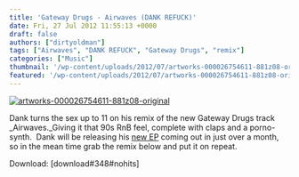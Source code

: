 ```yaml
---
title: 'Gateway Drugs - Airwaves (DANK REFUCK)'
date: Fri, 27 Jul 2012 11:55:13 +0000
draft: false
authors: ["dirtyoldman"]
tags: ["Airwaves", "DANK REFUCK", "Gateway Drugs", "remix"]
categories: ["Music"]
thumbnail: '/wp-content/uploads/2012/07/artworks-000026754611-881z08-original-150x150.jpg'
featured: '/wp-content/uploads/2012/07/artworks-000026754611-881z08-original-304x190.jpg'
---
```


[![](/wp-content/uploads/2012/07/artworks-000026754611-881z08-original-e1342439077508.jpg "artworks-000026754611-881z08-original")](/2012/07/18/gateway-drugs-airwaves/artworks-000026754611-881z08-original/)

Dank turns the sex up to 11 on his remix of the new Gateway Drugs track _Airwaves._Giving it that 90s RnB feel, complete with claps and a porno-synth.  Dank will be releasing his [new EP](/2012/07/13/dank-camouflange-ep-preview/) coming out in just over a month, so in the mean time grab the remix below and put it on repeat.

Download: \[download#348#nohits\]